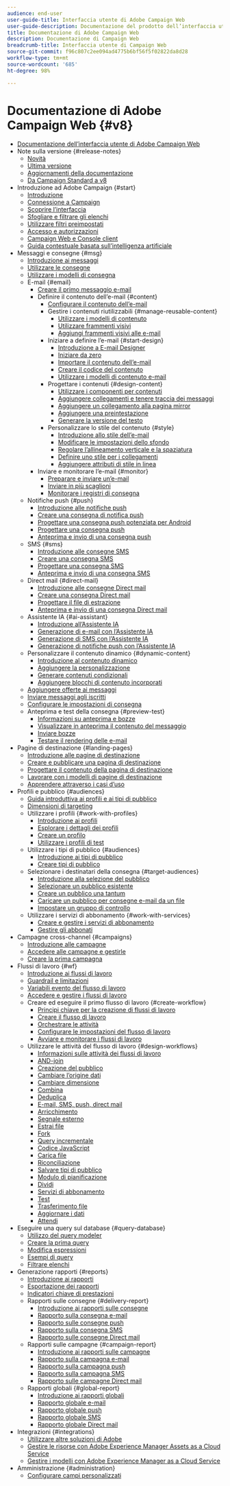 ```yaml
---
audience: end-user
user-guide-title: Interfaccia utente di Adobe Campaign Web
user-guide-description: Documentazione del prodotto dell’interfaccia utente di Adobe Campaign Web.
title: Documentazione di Adobe Campaign Web
description: Documentazione di Campaign Web
breadcrumb-title: Interfaccia utente di Campaign Web
source-git-commit: f96c807c2ee094ad4775b6bf56f5f02822da8d28
workflow-type: tm+mt
source-wordcount: '685'
ht-degree: 98%

---
```



# Documentazione di Adobe Campaign Web {#v8}

+ [Documentazione dell’interfaccia utente di Adobe Campaign Web](campaign-web-home.md)
+ Note sulla versione {#release-notes}
   + [Novità](rn/whats-new.md)
   + [Ultima versione](rn/release-notes.md)
   + [Aggiornamenti della documentazione](rn/documentation-updates.md)
   + [Da Campaign Standard a v8](rn/acs-migration.md)
+ Introduzione ad Adobe Campaign {#start}
   + [Introduzione](get-started/get-started.md)
   + [Connessione a Campaign](get-started/connect-to-campaign.md)
   + [Scoprire l’interfaccia](get-started/user-interface.md)
   + [Sfogliare e filtrare gli elenchi](get-started/list-filters.md)
   + [Utilizzare filtri preimpostati](get-started/predefined-filters.md)
   + [Accesso e autorizzazioni](get-started/permissions.md)
   + [Campaign Web e Console client](get-started/capability-matrix.md)
   + [Guida contestuale basata sull’intelligenza artificiale](get-started/using-ai.md)
+ Messaggi e consegne {#msg}
   + [Introduzione ai messaggi](msg/gs-messages.md)
   + [Utilizzare le consegne](msg/gs-deliveries.md)
   + [Utilizzare i modelli di consegna](msg/delivery-template.md)
   + E-mail {#email}
      + [Creare il primo messaggio e-mail](email/create-email.md)
      + Definire il contenuto dell’e-mail {#content}
         + [Configurare il contenuto dell’e-mail](email/edit-content.md)
         + Gestire i contenuti riutilizzabili {#manage-reusable-content}
            + [Utilizzare i modelli di contenuto](email/create-email-templates.md)
            + [Utilizzare frammenti visivi](email/fragments.md)
            + [Aggiungi frammenti visivi alle e-mail](email/use-visual-fragments.md)
         + Iniziare a definire l’e-mail {#start-design}
            + [Introduzione a E-mail Designer](email/get-started-email-designer.md)
            + [Iniziare da zero](email/create-email-content.md)
            + [Importare il contenuto dell’e-mail](email/existing-content.md)
            + [Creare il codice del contenuto](email/code-content.md)
            + [Utilizzare i modelli di contenuto e-mail](email/use-email-templates.md)
         + Progettare i contenuti {#design-content}
            + [Utilizzare i componenti per contenuti](email/content-components.md)
            + [Aggiungere collegamenti e tenere traccia dei messaggi](email/message-tracking.md)
            + [Aggiungere un collegamento alla pagina mirror](email/mirror-page.md)
            + [Aggiungere una preintestazione](email/preheader.md)
            + [Generare la versione del testo](email/text-version-email.md)
         + Personalizzare lo stile del contenuto {#style}
            + [Introduzione allo stile dell’e-mail](email/get-started-email-style.md)
            + [Modificare le impostazioni dello sfondo](email/backgrounds.md)
            + [Regolare l’allineamento verticale e la spaziatura](email/alignment-and-padding.md)
            + [Definire uno stile per i collegamenti](email/styling-links.md)
            + [Aggiungere attributi di stile in linea](email/inline-styling.md)
      + Inviare e monitorare l’e-mail {#monitor}
         + [Preparare e inviare un’e-mail](monitor/prepare-send.md)
         + [Inviare in più scaglioni](advanced-settings/send-using-waves.md)
         + [Monitorare i registri di consegna](monitor/delivery-logs.md)
   + Notifiche push {#push}
      + [Introduzione alle notifiche push](push/gs-push.md)
      + [Creare una consegna di notifica push](push/create-push.md)
      + [Progettare una consegna push potenziata per Android](push/rich-push.md)
      + [Progettare una consegna push](push/content-push.md)
      + [Anteprima e invio di una consegna push](push/send-push.md)
   + SMS {#sms}
      + [Introduzione alle consegne SMS](sms/gs-sms.md)
      + [Creare una consegna SMS](sms/create-sms.md)
      + [Progettare una consegna SMS](sms/content-sms.md)
      + [Anteprima e invio di una consegna SMS](sms/send-sms.md)
   + Direct mail {#direct-mail}
      + [Introduzione alle consegne Direct mail](direct-mail/gs-direct-mail.md)
      + [Creare una consegna Direct mail](direct-mail/create-direct-mail.md)
      + [Progettare il file di estrazione](direct-mail/content-direct-mail.md)
      + [Anteprima e invio di una consegna Direct mail](direct-mail/send-direct-mail.md)
   + Assistente IA {#ai-assistant}
      + [Introduzione all’Assistente IA](email/generative-gs.md)
      + [Generazione di e-mail con l’Assistente IA](email/generative-content.md)
      + [Generazione di SMS con l’Assistente IA](email/generative-sms.md)
      + [Generazione di notifiche push con l’Assistente IA](email/generative-push.md)
   + Personalizzare il contenuto dinamico {#dynamic-content}
      + [Introduzione al contenuto dinamico](personalization/gs-personalization.md)
      + [Aggiungere la personalizzazione](personalization/personalize.md)
      + [Generare contenuti condizionali](personalization/conditions.md)
      + [Aggiungere blocchi di contenuto incorporati](personalization/content-blocks.md)
   + [Aggiungere offerte ai messaggi](msg/offers.md)
   + [Inviare messaggi agli iscritti](msg/send-to-subscribers.md)
   + [Configurare le impostazioni di consegna](advanced-settings/delivery-settings.md)
   + Anteprima e test della consegna {#preview-test}
      + [Informazioni su anteprima e bozze](preview-test/preview-test.md)
      + [Visualizzare in anteprima il contenuto del messaggio](preview-test/preview-content.md)
      + [Inviare bozze](preview-test/test-deliveries.md)
      + [Testare il rendering delle e-mail](preview-test/email-rendering.md)
+ Pagine di destinazione {#landing-pages}
   + [Introduzione alle pagine di destinazione](landing-pages/get-started-lp.md)
   + [Creare e pubblicare una pagina di destinazione](landing-pages/create-lp.md)
   + [Progettare il contenuto della pagina di destinazione](landing-pages/lp-content.md)
   + [Lavorare con i modelli di pagine di destinazione](landing-pages/lp-templates.md)
   + [Apprendere attraverso i casi d’uso](landing-pages/lp-use-cases.md)
+ Profili e pubblico {#audiences}
   + [Guida introduttiva ai profili e ai tipi di pubblico](audience/gs-audiences-recipients.md)
   + [Dimensioni di targeting](audience/targeting-dimensions.md)
   + Utilizzare i profili {#work-with-profiles}
      + [Introduzione ai profili](audience/about-recipients.md)
      + [Esplorare i dettagli dei profili](audience/profile-view.md)
      + [Creare un profilo](audience/create-profile.md)
      + [Utilizzare i profili di test](audience/test-profiles.md)
   + Utilizzare i tipi di pubblico {#audiences}
      + [Introduzione ai tipi di pubblico](audience/manage-audience.md)
      + [Creare tipi di pubblico](audience/create-audience.md)
   + Selezionare i destinatari della consegna {#target-audiences}
      + [Introduzione alla selezione del pubblico](audience/delivery-recipients.md)
      + [Selezionare un pubblico esistente](audience/add-audience.md)
      + [Creare un pubblico una tantum](audience/one-time-audience.md)
      + [Caricare un pubblico per consegne e-mail da un file](audience/file-audience.md)
      + [Impostare un gruppo di controllo](audience/control-group.md)
   + Utilizzare i servizi di abbonamento {#work-with-services}
      + [Creare e gestire i servizi di abbonamento](audience/manage-services.md)
      + [Gestire gli abbonati](audience/manage-subscribers.md)
+ Campagne cross-channel {#campaigns}
   + [Introduzione alle campagne](campaigns/gs-campaigns.md)
   + [Accedere alle campagne e gestirle](campaigns/manage-campaigns.md)
   + [Creare la prima campagna](campaigns/create-campaigns.md)
+ Flussi di lavoro {#wf}
   + [Introduzione ai flussi di lavoro](workflows/gs-workflows.md)
   + [Guardrail e limitazioni](get-started/guardrails.md)
   + [Variabili evento del flusso di lavoro](workflows/event-variables.md)
   + [Accedere e gestire i flussi di lavoro](workflows/access-monitor.md)
   + Creare ed eseguire il primo flusso di lavoro {#create-workflow}
      + [Principi chiave per la creazione di flussi di lavoro](workflows/gs-workflow-creation.md)
      + [Creare il flusso di lavoro](workflows/create-workflow.md)
      + [Orchestrare le attività](workflows/orchestrate-activities.md)
      + [Configurare le impostazioni del flusso di lavoro](workflows/workflow-settings.md)
      + [Avviare e monitorare i flussi di lavoro](workflows/start-monitor-workflows.md)
   + Utilizzare le attività del flusso di lavoro {#design-workflows}
      + [Informazioni sulle attività dei flussi di lavoro](workflows/activities/about-activities.md)
      + [AND-join](workflows/activities/and-join.md)
      + [Creazione del pubblico](workflows/activities/build-audience.md)
      + [Cambiare l’origine dati](workflows/activities/change-data-source.md)
      + [Cambiare dimensione](workflows/activities/change-dimension.md)
      + [Combina](workflows/activities/combine.md)
      + [Deduplica](workflows/activities/deduplication.md)
      + [E-mail, SMS, push, direct mail](workflows/activities/channels.md)
      + [Arricchimento](workflows/activities/enrichment.md)
      + [Segnale esterno](workflows/activities/external-signal.md)
      + [Estrai file](workflows/activities/extract-file.md)
      + [Fork](workflows/activities/fork.md)
      + [Query incrementale](workflows/activities/incremental-query.md)
      + [Codice JavaScript](workflows/activities/javascript-code.md)
      + [Carica file](workflows/activities/load-file.md)
      + [Riconciliazione](workflows/activities/reconciliation.md)
      + [Salvare tipi di pubblico](workflows/activities/save-audience.md)
      + [Modulo di pianificazione](workflows/activities/scheduler.md)
      + [Dividi](workflows/activities/split.md)
      + [Servizi di abbonamento](workflows/activities/subscription-services.md)
      + [Test](workflows/activities/test.md)
      + [Trasferimento file](workflows/activities/transfer-file.md)
      + [Aggiornare i dati](workflows/activities/update-data.md)
      + [Attendi](workflows/activities/wait.md)
+ Eseguire una query sul database {#query-database}
   + [Utilizzo del query modeler](query/query-modeler-overview.md)
   + [Creare la prima query](query/build-query.md)
   + [Modifica espressioni](query/expression-editor.md)
   + [Esempi di query](query/query-samples.md)
   + [Filtrare elenchi](query/filter.md)
+ Generazione rapporti {#reports}
   + [Introduzione ai rapporti](reporting/gs-reports.md)
   + [Esportazione dei rapporti](reporting/export-reports.md)
   + [Indicatori chiave di prestazioni](reporting/kpis.md)
   + Rapporti sulle consegne {#delivery-report}
      + [Introduzione ai rapporti sulle consegne](reporting/delivery-reports.md)
      + [Rapporto sulla consegna e-mail](reporting/email-report.md)
      + [Rapporto sulle consegne push](reporting/push-report.md)
      + [Rapporto sulla consegna SMS](reporting/sms-report.md)
      + [Rapporto sulle consegne Direct mail](reporting/direct-mail.md)
   + Rapporti sulle campagne {#campaign-report}
      + [Introduzione ai rapporti sulle campagne](reporting/campaign-reports.md)
      + [Rapporto sulla campagna e-mail](reporting/campaign-reports-email.md)
      + [Rapporto sulla campagna push](reporting/campaign-reports-push.md)
      + [Rapporto sulla campagna SMS](reporting/campaign-reports-sms.md)
      + [Rapporto sulle campagne Direct mail](reporting/campaign-reports-direct-mail.md)
   + Rapporti globali {#global-report}
      + [Introduzione ai rapporti globali](reporting/global-reports.md)
      + [Rapporto globale e-mail](reporting/global-report-email.md)
      + [Rapporto globale push](reporting/global-report-push.md)
      + [Rapporto globale SMS](reporting/global-report-sms.md)
      + [Rapporto globale Direct mail](reporting/global-report-direct.md)
+ Integrazioni {#integrations}
   + [Utilizzare altre soluzioni di Adobe](integrations/integration.md)
   + [Gestire le risorse con Adobe Experience Manager Assets as a Cloud Service](integrations/aem-assets.md)
   + [Gestire i modelli con Adobe Experience Manager as a Cloud Service](integrations/aem-content.md)
+ Amministrazione {#administration}
   + [Configurare campi personalizzati](administration/custom-fields.md)

